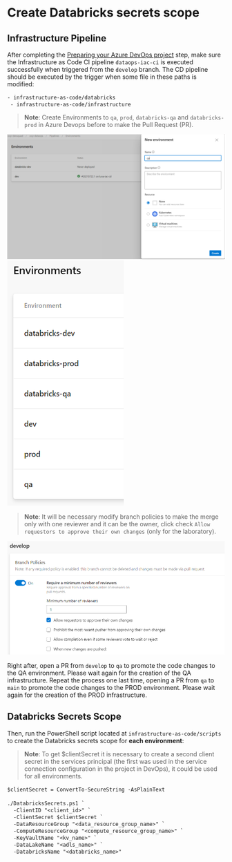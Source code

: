 # Create Databricks secrets scope

## Infrastructure Pipeline

After completing the [Preparing your Azure DevOps project](./3-azdo-setup.md) step, make sure the Infrastructure as Code CI pipeline `dataops-iac-ci` is executed successfully when triggered from the `develop` branch. The CD pipeline should be executed by the trigger when some file in these paths is modified:

```
- infrastructure-as-code/databricks
 - infrastructure-as-code/infrastructure
```

>**Note**: Create Environments to `qa`, `prod`, `databricks-qa` and `databricks-prod` in Azure Devops before to make the Pull Request (PR).

![](images/environments-qa-prod.PNG)
![](images/environments.PNG)

>**Note**: It will be necessary modify branch policies to make the merge only with one reviewer and it can be the owner, click check `Allow requestors to approve their own changes` (only for the laboratory). 

![](images/branch-policies-own-owner.PNG)


Right after, open a PR from `develop` to `qa` to promote the code changes to the QA environment. Please wait again for the creation of the QA infrastructure.
Repeat the process one last time, opening a PR from `qa` to `main` to promote the code changes to the PROD environment. Please wait again for the creation of the PROD infrastructure.

## Databricks Secrets Scope

Then, run the PowerShell script located at `infrastructure-as-code/scripts` to create the Databricks secrets scope for **each environment**:

>**Note**: To get $clientSecret it is necessary to create a second client secret in the services principal (the first was used in the service connection configuration in the project in DevOps), it could be used for all environments.

```
$clientSecret = ConvertTo-SecureString -AsPlainText

./DatabricksSecrets.ps1 `
  -ClientID "<client_id>" `
  -ClientSecret $clientSecret `
  -DataResourceGroup "<data_resource_group_name>" `
  -ComputeResourceGroup "<compute_resource_group_name>" `
  -KeyVaultName "<kv_name>" `
  -DataLakeName "<adls_name>" `
  -DatabricksName "<databricks_name>"
```
